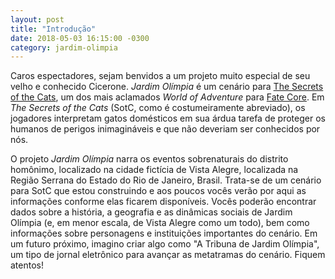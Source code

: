 ```yaml
---
layout: post
title: "Introdução"
date: 2018-05-03 16:15:00 -0300
category: jardim-olimpia
---
```

Caros espectadores, sejam benvidos a um projeto muito especial de seu velho e conhecido Cicerone. _Jardim Olímpia_ é um cenário para [The Secrets of the Cats](http://www.drivethrurpg.com/product/134533/The-Secrets-of-Cats-o-A-World-of-Adventure-for-Fate-Core), um dos mais aclamados _World of Adventure_ para [Fate Core](https://www.evilhat.com/home/fate-core/). Em _The Secrets of the Cats_ (SotC, como é costumeiramente abreviado), os jogadores interpretam gatos domésticos em sua árdua tarefa de proteger os humanos de perigos inimagináveis e que não deveriam ser conhecidos por nós.

<!--more-->

O projeto _Jardim Olímpia_ narra os eventos sobrenaturais do distrito homônimo, localizado na cidade fictícia de Vista Alegre, localizada na Região Serrana do Estado do Rio de Janeiro, Brasil. Trata-se de um cenário para SotC que estou construindo e aos poucos vocês verão por aqui as informações conforme elas ficarem disponíveis. Vocês poderão encontrar dados sobre a história, a geografia e as dinâmicas sociais de Jardim Olímpia (e, em menor escala, de Vista Alegre como um todo), bem como informações sobre personagens e instituições importantes do cenário. Em um futuro próximo, imagino criar algo como "A Tribuna de Jardim Olímpia", um tipo de jornal eletrônico para avançar as metatramas do cenário. Fiquem atentos!
